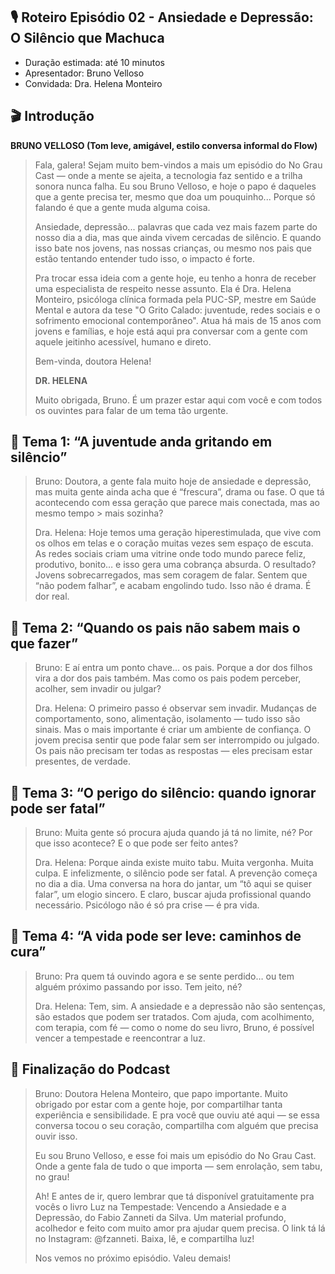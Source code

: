## 🎙️ **Roteiro Episódio 02 - Ansiedade e Depressão: O Silêncio que Machuca**

* Duração estimada: até 10 minutos
* Apresentador: Bruno Velloso
* Convidada: Dra. Helena Monteiro

## 🎬 **Introdução**

**BRUNO VELLOSO (Tom leve, amigável, estilo conversa informal do Flow)**

> Fala, galera! Sejam muito bem-vindos a mais um episódio do No Grau Cast — onde a mente se ajeita, a tecnologia faz sentido e a trilha sonora nunca falha.
> Eu sou Bruno Velloso, e hoje o papo é daqueles que a gente precisa ter, mesmo que doa um pouquinho... Porque só falando é que a gente muda alguma coisa.
>
> Ansiedade, depressão... palavras que cada vez mais fazem parte do nosso dia a dia, mas que ainda vivem cercadas de silêncio. 
> E quando isso bate nos jovens, nas nossas crianças, ou mesmo nos pais que estão tentando entender tudo isso, o impacto é forte.
>
> Pra trocar essa ideia com a gente hoje, eu tenho a honra de receber uma especialista de respeito nesse assunto.
> Ela é Dra. Helena Monteiro, psicóloga clínica formada pela PUC-SP, mestre em Saúde Mental e autora da tese "O Grito Calado: juventude, redes sociais e o sofrimento emocional contemporâneo". Atua há mais de 15 
> anos com jovens e famílias, e hoje está aqui pra conversar com a gente com aquele jeitinho acessível, humano e direto.
>
> Bem-vinda, doutora Helena!
>
> **DR. HELENA**
>
> Muito obrigada, Bruno. É um prazer estar aqui com você e com todos os ouvintes para falar de um tema tão urgente.

## 🧩 **Tema 1: “A juventude anda gritando em silêncio”**

> Bruno: Doutora, a gente fala muito hoje de ansiedade e depressão, mas muita gente ainda acha que é “frescura”, drama ou fase. O que tá acontecendo com essa geração que parece mais conectada, mas ao mesmo tempo > mais sozinha?
>
> Dra. Helena: Hoje temos uma geração hiperestimulada, que vive com os olhos em telas e o coração muitas vezes sem espaço de escuta. As redes sociais criam uma vitrine onde todo mundo parece feliz, produtivo,
> bonito… e isso gera uma cobrança absurda.
> O resultado? Jovens sobrecarregados, mas sem coragem de falar. Sentem que “não podem falhar”, e acabam engolindo tudo. Isso não é drama. É dor real.

## 🧩 **Tema 2: “Quando os pais não sabem mais o que fazer”**

> Bruno: E aí entra um ponto chave… os pais. Porque a dor dos filhos vira a dor dos pais também. Mas como os pais podem perceber, acolher, sem invadir ou julgar?
>
> Dra. Helena: O primeiro passo é observar sem invadir. Mudanças de comportamento, sono, alimentação, isolamento — tudo isso são sinais. Mas o mais importante é criar um ambiente de confiança. O jovem precisa
> sentir que pode falar sem ser interrompido ou julgado. Os pais não precisam ter todas as respostas — eles precisam estar presentes, de verdade.

## 🧩 **Tema 3: “O perigo do silêncio: quando ignorar pode ser fatal”**

> Bruno: Muita gente só procura ajuda quando já tá no limite, né? Por que isso acontece? E o que pode ser feito antes?
>
> Dra. Helena:
> Porque ainda existe muito tabu. Muita vergonha. Muita culpa. E infelizmente, o silêncio pode ser fatal.
> A prevenção começa no dia a dia. Uma conversa na hora do jantar, um “tô aqui se quiser falar”, um elogio sincero.
> E claro, buscar ajuda profissional quando necessário. Psicólogo não é só pra crise — é pra vida.

## 🧩 **Tema 4: “A vida pode ser leve: caminhos de cura”**

> Bruno: Pra quem tá ouvindo agora e se sente perdido… ou tem alguém próximo passando por isso. Tem jeito, né?
>
> Dra. Helena:
> Tem, sim. A ansiedade e a depressão não são sentenças, são estados que podem ser tratados.
> Com ajuda, com acolhimento, com terapia, com fé — como o nome do seu livro, Bruno, é possível vencer a tempestade e reencontrar a luz.

## 🎤 **Finalização do Podcast**

> Bruno: Doutora Helena Monteiro, que papo importante. Muito obrigado por estar com a gente hoje, por compartilhar tanta experiência e sensibilidade.
> E pra você que ouviu até aqui — se essa conversa tocou o seu coração, compartilha com alguém que precisa ouvir isso.
>
> Eu sou Bruno Velloso, e esse foi mais um episódio do No Grau Cast.
> Onde a gente fala de tudo o que importa — sem enrolação, sem tabu, no grau!
>
> Ah! E antes de ir, quero lembrar que tá disponível gratuitamente pra vocês o livro Luz na Tempestade: Vencendo a Ansiedade e a Depressão, do Fabio Zanneti da Silva.
> Um material profundo, acolhedor e feito com muito amor pra ajudar quem precisa.
> O link tá lá no Instagram: @fzanneti. Baixa, lê, e compartilha luz!
>
> Nos vemos no próximo episódio. Valeu demais!
